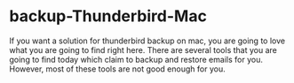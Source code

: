 # backup-Thunderbird-Mac
If you want a solution for thunderbird backup on mac, you are going to love what you are going to find right here. There are several tools that you are going to find today which claim to backup and restore emails for you. However, most of these tools are not good enough for you. 
